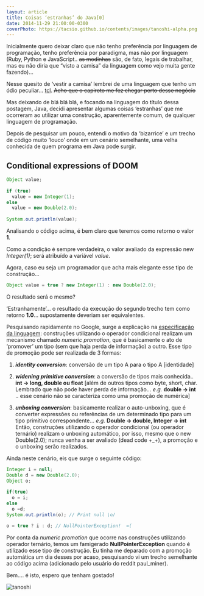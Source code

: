 ```yaml
---
layout: article
title: Coisas ‘estranhas’ do Java[0]
date: 2014-11-29 21:00:00-0300
coverPhoto: https://tacsio.github.io/contents/images/tanoshi-alpha.png
---
```


Inicialmente quero deixar claro que não tenho preferência por linguagem de programação, tenho preferência por paradigma, mas não por linguagem (Ruby, Python e JavaScript.. ~~as modinhas~~ são, de fato, legais de trabalhar, mas eu não diria que “visto a camisa” da linguagem como vejo muita gente fazendo)…

Nesse quesito de ‘vestir a camisa’ lembrei de uma linguagem que tenho um ódio peculiar… [tcl][tcl]. ~~Acho que o capiroto me fez chegar perto desse negócio~~

Mas deixando de blá blá blá, e focando na linguagem do título dessa postagem, Java, decidi apresentar algumas coisas ‘estranhas’ que me ocorreram ao utilizar uma construção, aparentemente comum, de qualquer linguagem de programação.

Depois de pesquisar um pouco, entendi o motivo da ‘bizarrice’ e um trecho de código muito ‘louco’ onde em um cenário semelhante, uma velha conhecida de quem programa em Java pode surgir.

## Conditional expressions of DOOM

```Java 
Object value;
 
if (true)
  value = new Integer(1);
else
  value = new Double(2.0);
 
System.out.println(value);
```

Analisando o código acima, é bem claro que teremos como retorno o valor **1**. 

Como a condição é sempre verdadeira, o valor avaliado da expressão new *Integer(1)*; será atribuído a variável *value*.

Agora, caso eu seja um programador que acha mais elegante esse tipo de construção…

```Java
Object value = true ? new Integer(1) : new Double(2.0);
```

O resultado será o mesmo?

‘Estranhamente’… o resultado da execução do  segundo trecho tem como retorno **1.0**… supostamente deveriam ser equivalentes.

Pesquisando rapidamente no Google, surge a explicação na [especificação da linguagem][1]: construções utilizando o operador condicional realizam um mecanismo chamado *numeric promotion*, que é basicamente o ato de ‘promover’ um tipo (sem que haja perda de informação) a outro. Esse tipo de promoção pode ser realizada de 3 formas:

1. ***identity conversion***: conversão de um tipo A para o tipo A [identidade]

2. ***widening primitive conversion***: a conversão de tipos mais conhecida.. **int -> long, double ou float** [além de outros tipos como byte, short, char. Lembrado que não pode haver perda de informação… *e.g.* **double -> int** .. esse cenário não se caracteriza como uma promoção de numérica]

3. ***unboxing conversion***: basicamente realizar o auto-unboxing, que é converter expressões ou referências de um determinado tipo para um tipo primitivo correspondente… *e.g.* **Double -> double, Integer -> int**
Então, construções utilizando o operador condicional (ou operador ternário) realizam o unboxing automático, por isso, mesmo que o new Double(2.0);  nunca venha a ser avaliado (dead code +_+), a promoção e o unboxing serão realizados.

Ainda neste cenário, eis que surge o seguinte código:

```Java
Integer i = null;
Double d = new Double(2.0);
Object o;
 
if(true)
  o = i;	
else
  o =d;
System.out.println(o); // Print null \o/

o = true ? i : d; // NullPointerException!  =(
```

Por conta da *numeric promotion* que ocorre nas construções utilizando operador ternário, temos um famigerado **NullPointerException** quando é utilizado esse tipo de construção. Eu tinha me deparado com a promoção automática um dia desses por acaso, pesquisando vi um trecho semelhante ao código acima (adicionado pelo usuário do reddit paul_miner).

Bem…. é isto, espero que tenham gostado!

![tanoshi][tanoshi]

[tanoshi]: https://tacsio.github.io/contents/images/tanoshi-alpha.png
[tcl]: https://en.wikipedia.org/wiki/Tcl
[1]: https://docs.oracle.com/javase/specs/jls/se7/html/jls-5.html